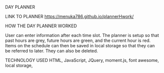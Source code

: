DAY PLANNER

LINK TO PLANNER
https://menuka786.github.io/plannerHwork/

HOW THE DAY PLANNER WORKED
 
 User can enter information after each time slot. The planner is setup so that past hours are grey, future hours are green, and the current hour is red. Items on the schedule can then be saved in local storage so that they can be referred to later. They can also be deleted.

TECHNOLOGY USED
HTML, JavaScript, JQuery, moment.js, font awesome, local storage,

